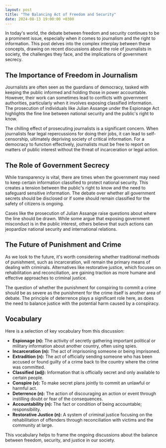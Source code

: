 ```yaml
---
layout: post
title: "The Balancing Act of Freedom and Security"
date: 2024-08-13 19:00:00 +0300
---
```


In today's world, the debate between freedom and security continues to be a prominent issue, especially when it comes to journalism and the right to information. This post delves into the complex interplay between these concepts, drawing on recent discussions about the role of journalists in society, the challenges they face, and the implications of government secrecy.

## The Importance of Freedom in Journalism

Journalists are often seen as the guardians of democracy, tasked with keeping the public informed and holding those in power accountable. However, their work can sometimes lead to conflicts with government authorities, particularly when it involves exposing classified information. The prosecution of individuals like Julian Assange under the Espionage Act highlights the fine line between national security and the public's right to know.

The chilling effect of prosecuting journalists is a significant concern. When journalists fear legal repercussions for doing their jobs, it can lead to self-censorship, ultimately depriving society of critical information. For a democracy to function effectively, journalists must be free to report on matters of public interest without the threat of incarceration or legal action.

## The Role of Government Secrecy

While transparency is vital, there are times when the government may need to keep certain information classified to protect national security. This creates a tension between the public's right to know and the need to safeguard sensitive information. The debate over whether all government secrets should be disclosed or if some should remain classified for the safety of citizens is ongoing.

Cases like the prosecution of Julian Assange raise questions about where the line should be drawn. While some argue that exposing government misconduct is in the public interest, others believe that such actions can jeopardize national security and international relations.

## The Future of Punishment and Crime

As we look to the future, it's worth considering whether traditional methods of punishment, such as incarceration, will remain the primary means of dealing with criminals. Alternatives like restorative justice, which focuses on rehabilitation and reconciliation, are gaining traction as more humane and effective approaches to criminal justice.

The question of whether the punishment for conspiring to commit a crime should be as severe as the punishment for the crime itself is another area of debate. The principle of deterrence plays a significant role here, as does the need to balance justice with the potential harm caused by a conspiracy.

## Vocabulary

Here is a selection of key vocabulary from this discussion:

- **Espionage (n):** The activity of secretly gathering important political or military information about another country, often using spies.
- **Incarceration (n):** The act of imprisoning someone or being imprisoned.
- **Extradition (n):** The act of officially sending someone who has been accused or found guilty of a crime back to the country where the crime was committed.
- **Classified (adj):** Information that is officially secret and only available to certain people.
- **Conspire (v):** To make secret plans jointly to commit an unlawful or harmful act.
- **Deterrence (n):** The action of discouraging an action or event through instilling doubt or fear of the consequences.
- **Accountability (n):** The fact or condition of being accountable; responsibility.
- **Restorative Justice (n):** A system of criminal justice focusing on the rehabilitation of offenders through reconciliation with victims and the community at large.

This vocabulary helps to frame the ongoing discussions about the balance between freedom, security, and justice in our society.